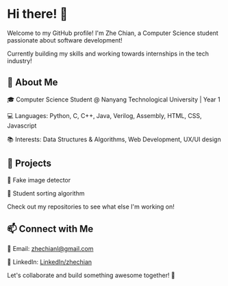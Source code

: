 # Hi there! 👋

Welcome to my GitHub profile! I'm Zhe Chian, a Computer Science student passionate about software development!

Currently building my skills and working towards internships in the tech industry!


## 🚀 About Me

🎓 Computer Science Student @ Nanyang Technological University | Year 1

💻 Languages: Python, C, C++, Java, Verilog, Assembly, HTML, CSS, Javascript

📚 Interests: Data Structures & Algorithms, Web Development, UX/UI design

## 📌 Projects

🔹 Fake image detector

🔹 Student sorting algorithm 

Check out my repositories to see what else I'm working on!

## 📫 Connect with Me

📧 Email: zhechianl@gmail.com

💼 LinkedIn: [LinkedIn/zhechian](https://www.linkedin.com/in/zhechian/)

Let's collaborate and build something awesome together! 🚀



